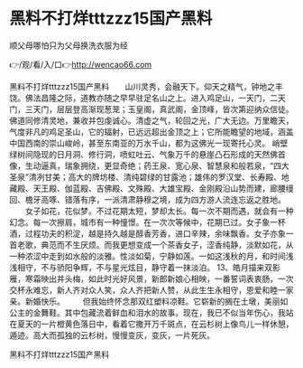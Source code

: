 # 黑料不打烊tttzzz15国产黑料
顺父母哪怕只为父母换洗衣服为经

👉/观/看/入/口👉http://wencao66.com

黑料不打烊tttzzz15国产黑料　　山川灵秀，会融天下。仰天之精气，钟地之丰饶。佛法昌隆之际，道教亦随之早早驻足名山之上。进入鸡足山，一天门，二天门，三天门，层层登高渐现葱茏；玉皇阁，真武阁，金顶峰，皆次第迎纳众信徒。佛道同修清灵地，兼收并包虔诚心。清虚之气，轮回之光，广大无边。万里瞻天，气度非凡的鸡足圣山，它的辐射，已远远超出金顶之上；它所能瞻望的地域，涵盖中国西南的崇山峻岭，甚至东南亚的万水千山，都为这佛光一现寄托心灵。
峭壁绿树间隐现的日月洞、修行洞，喷虹吐云、气象万千的悬崖凸石形成的天然佛首像，生动逼真，瑞象拥绕，更显奇绝；药王泉、宽心泉、智慧泉和般若泉，“四大圣泉”清冽甘美；高大的牌坊楼、清纯碧绿的甘露池；雄伟的罗汉堂、长寿殿、地藏殿、天王殿、伽蓝殿、吉佛殿、文殊殿、大雄宝殿、金刚殿沿山势而建，廊腰缦回、檐牙高啄、错落有序，一派清肃静穆之境，成为四方游人流连忘返之胜地。
　　女子如花，花似梦。不过花期太短，梦却太长。每一次不期而遇，就会有一种幻念。每一次擦肩，城市有一种憧憬。在一次次等候中，花期已过。女子象一杯酒，过程功夫的积淀，越是持久越是醇香芳香，进口辛辣，余味飘香。女子亦象一首老歌，典范而不生厌烦。而我更想变成一个茶香女子，涩香纯静，淡默如花，从一种浓涩中走到如水般的淡雅。性淡如菊，宁静如莲。一如这浅秋的月，和时间浅浅相守，不与骄阳争辉，不与星光炫目，静守着一抹淡泊。
	13、皓月描来双影雁，寒霜映出并头梅，如此时光好风景，新郎新娘心相映，一番誓词表衷肠，一次交杯永难忘，新人齐对众人笑，众人齐把新人赞，从此生生永相守，恩爱和睦一家亲。新婚快乐。
　　但我始终怀念那双红塑料凉鞋。它崭新的搁在土墩，美丽如公主的金舞鞋。其中包藏流着鲜血和泪水的故事。现在，我已不似当年伤心，我站在夏天的一片橙黄色落日中，看着它撒开万千斑点，在云杉树上像鸟儿一样休憩，遁迹。高大而孤独的云杉树，慢慢变灰，变灰，一片死灰。

黑料不打烊tttzzz15国产黑料
